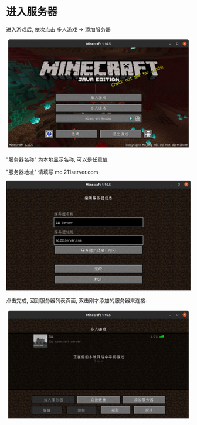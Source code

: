 # 进入服务器

进入游戏后, 依次点击 多人游戏 -&gt; 添加服务器

![](../.gitbook/assets/image%20%2818%29.png)

"服务器名称" 为本地显示名称, 可以是任意值

"服务器地址" 请填写 mc.211server.com

![](../.gitbook/assets/image%20%2817%29.png)

点击完成, 回到服务器列表页面, 双击刚才添加的服务器来连接.

![](../.gitbook/assets/image%20%2820%29.png)

